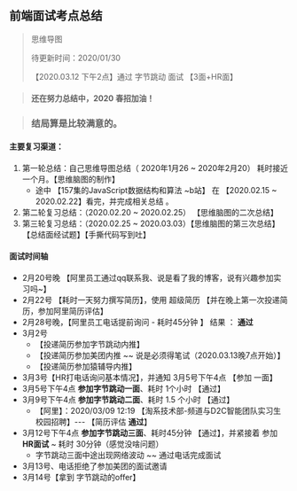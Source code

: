## 前端面试考点总结

> 思维导图
>
> 待更新时间：2020/01/30 
>
>   【2020.03.12 下午2点】通过 字节跳动 面试 【3面+HR面】 



> #### 还在努力总结中，2020 春招加油！
>

> ### **结局算是比较满意的。** 



#### 主要复习渠道：

1. 第一轮总结：自己思维导图总结（ 2020年1月26 ~ 2020年2月20） 耗时接近一个月。【思维脑图的制作】
   - 途中 【157集的JavaScript数据结构和算法 ~b站】 在 【2020.02.15 ~ 2020.02.22】看完，并完成相关总结 。
2. 第二轮复习总结：（2020.02.20 ~ 2020.02.25） 【思维脑图的二次总结】
3. 第三轮复习总结：（2020.02.25 ~ 2020.03.03）【思维脑图的第三次总结】【总结面经试题】【手撕代码写到吐】



#### 面试时间轴

- 2月20号晚 【阿里员工通过qq联系我、说是看了我的博客，说有兴趣参加实习吗~】
- 2月22号 【耗时一天努力撰写简历】，使用 超级简历 【并在晚上第一次投递简历，参加阿里简历评估】 
- 2月28号晚，【阿里员工电话提前询问 - 耗时45分钟 】 结果 ： **通过** 
- 3月2号 
  - 【投递简历参加字节跳动内推】
  - 【投递简历参加美团内推 ~~ 说是必须得笔试（2020.03.13晚7点开始）】
  - 【投递简历参加猿辅导内推】
- 3月3号【HR打电话询问基本情况】，并通知 3月5号下午4点 【参加 一面】
- 3月5号下午4点 **参加字节跳动一面**、耗时 1个小时 【通过】
- 3月9号下午4点 **参加字节跳动二面**、耗时 1.5 个小时 【通过】
  - 【阿里】：2020/03/09 12:19 【淘系技术部-频道与D2C智能团队实习生校园招聘】--- 【简历评估 **通过**】 
- 3月12号下午4点 **参加字节跳动三面**、耗时45分钟 【通过】，并紧接着 参加 **HR面试**  ~ 耗时 30分钟（感觉没啥问题）
  - 字节跳动三面中途出现网络波动 ~~ 通过电话完成面试
- 3月13号、电话拒绝了参加美团的面试邀请
- 3月14号【拿到 字节跳动的offer】







